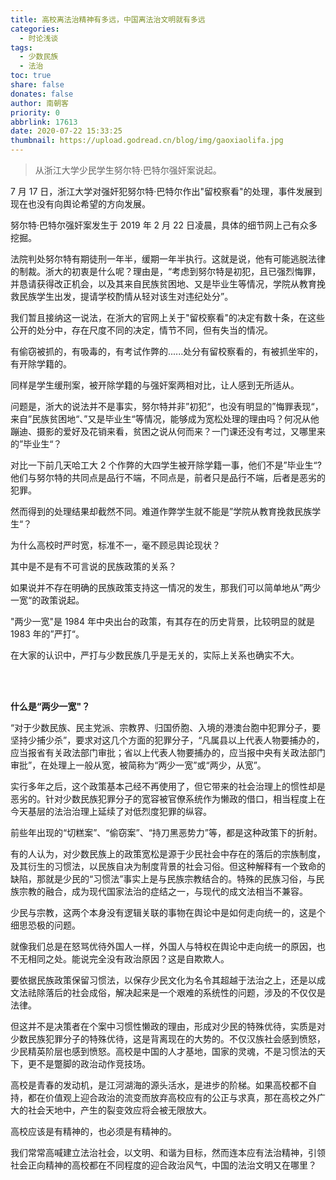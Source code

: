 ```yaml
---
title: 高校离法治精神有多远，中国离法治文明就有多远
categories:
  - 时论浅谈
tags:
  - 少数民族
  - 法治
toc: true
share: false
donates: false
author: 南朝客
priority: 0
abbrlink: 17613
date: 2020-07-22 15:33:25
thumbnail: https://upload.godread.cn/blog/img/gaoxiaolifa.jpg
---
```


> 从浙江大学少民学生努尔特·巴特尔强奸案说起。

<!-- more -->

7 月 17 日，浙江大学对强奸犯努尔特·巴特尔作出"留校察看"的处理，事件发展到现在也没有向舆论希望的方向发展。



努尔特·巴特尔强奸案发生于 2019​ 年 2 月 22 日凌晨，具体的细节网上己有众多挖掘。



法院判处努尔特有期徒刑一年半，缓期一年半执行。这就是说，他有可能逃脱法律的制裁。浙大的初衷是什么呢？理由是，“考虑到努尔特是初犯，且已强烈悔罪，并恳请获得改正机会，以及其来自民族贫困地、又是毕业生等情况，学院从教育挽救民族学生出发，提请学校酌情从轻对该生对违纪处分”。



我们暂且接纳这一说法，在浙大的官网上关于"留校察看"的决定有数十条，在这些公开的处分中，存在尺度不同的决定，情节不同，但有失当的情况。



有偷窃被抓的，有吸毒的，有考试作弊的......处分有留校察看的，有被抓坐牢的，有开除学籍的。



同样是学生缓刑案，被开除学籍的与强奸案两相对比，让人感到无所适从。



问题是，浙大的说法并不是事实，努尔特并非”初犯“，也没有明显的”悔罪表现“，来自”民族贫困地“、”又是毕业生“等情况，能够成为宽松处理的理由吗？何况从他蹦迪、摄影的爱好及花销来看，贫困之说从何而来？一门课还没有考过，又哪里来的”毕业生“？



对比一下前几天哈工大 2 个作弊的大四学生被开除学籍一事，他们不是”毕业生“?他们与努尔特的共同点是品行不端，不同点是，前者只是品行不端，后者是恶劣的犯罪。



然而得到的处理结果却截然不同。难道作弊学生就不能是”学院从教育挽救民族学生“？



为什么高校时严时宽，标准不一，毫不顾忌舆论现状？



其中是不是有不可言说的民族政策的关系？



如果说并不存在明确的民族政策支持这一情况的发生，那我们可以简单地从”两少一宽“的政策说起。



"两少一宽"是 1984 年中央出台的政策，有其存在的历史背景，比较明显的就是 1983 年的”严打“。



在大家的认识中，严打与少数民族几乎是无关的，实际上关系也确实不大。

<br>
<br>

**什么是“两少一宽"？**

“对于少数民族、民主党派、宗教界、归国侨胞、入境的港澳台胞中犯罪分子，要坚持少捕少杀”，要求对这几个方面的犯罪分子，“凡属县以上代表人物要捕办的，应当报省有关政法部门审批；省以上代表人物要捕办的，应当报中央有关政法部门审批”，在处理上一般从宽，被简称为“两少一宽”或“两少，从宽”。



实行多年之后，这个政策基本己经不再使用了，但它带来的社会治理上的惯性却是恶劣的。针对少数民族犯罪分子的宽容被官僚系统作为懒政的借口，相当程度上在今天基层的法治治理上延续了对低烈度犯罪的纵容。



前些年出现的“切糕案”、“偷窃案”、“持刀黑恶势力”等，都是这种政策下的折射。



有的人认为，对少数民族上的政策宽松是源于少民社会中存在的落后的宗族制度，及其衍生的习惯法，以民族自决为制度背景的社会习俗。但这种解释有一个致命的缺陷，那就是少民的“习惯法”事实上是与民族宗教结合的。特殊的民族习俗，与民族宗教的融合，成为现代国家法治的症结之一，与现代的成文法相当不兼容。



少民与宗教，这两个本身没有逻辑关联的事物在舆论中是如何走向统一的，这是个细思恐极的问题。



就像我们总是在怒骂优待外国人一样，外国人与特权在舆论中走向统一的原因，也不无相同之处。能说完全没有政治原因？这是自欺欺人。



要依据民族政策保留习惯法，以保存少民文化为名令其超越于法治之上，还是以成文法祛除落后的社会成俗，解决起来是一个艰难的系统性的问题，涉及的不仅仅是法律。



但这并不是决策者在个案中习惯性懒政的理由，形成对少民的特殊优待，实质是对少数民族犯罪分子的特殊优待，这是背离现在的大势的。不仅汉族社会感到愤怒，少民精英阶层也感到愤怒。高校是中国的人才基地，国家的灵魂，不是习惯法的天下，更不是蹩脚的政治动作竞技场。



高校是青春的发动机，是江河湖海的源头活水，是进步的阶梯。如果高校都不自持，都在价值观上迎合政治的流变而放弃高校应有的公正与求真，那在高校之外广大的社会天地中，产生的裂变效应将会被无限放大。



高校应该是有精神的，也必须是有精神的。



我们常常高喊建立法治社会，以文明、和谐为目标，然而连本应有法治精神，引领社会正向精神的高校都在不同程度的迎合政治风气，中国的法治文明又在哪里？
